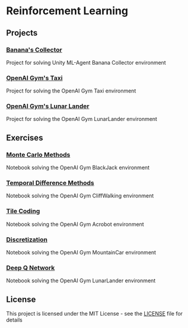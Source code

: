 # Reinforcement Learning

## Projects

### [Banana's Collector](https://github.com/fernandofsilva/Banana_Collector)
Project for solving Unity ML-Agent Banana Collector environment

### [OpenAI Gym's Taxi](https://github.com/fernandofsilva/Taxi)
Project for solving the OpenAI Gym Taxi environment

### [OpenAI Gym's Lunar Lander](https://github.com/fernandofsilva/LunarLander)
Project for solving the OpenAI Gym LunarLander environment


## Exercises

### [Monte Carlo Methods](https://github.com/fernandofsilva/Reinforcement_Learning/blob/main/notebooks/mc/Monte_Carlo.ipynb)
Notebook solving the OpenAI Gym BlackJack environment

### [Temporal Difference Methods](https://github.com/fernandofsilva/Reinforcement_Learning/blob/main/notebooks/td/Temporal_Difference.ipynb)
Notebook solving the OpenAI Gym CliffWalking environment

### [Tile Coding](https://github.com/fernandofsilva/Reinforcement_Learning/blob/main/notebooks/tile/Tile_Coding.ipynb)
Notebook solving the OpenAI Gym Acrobot environment

### [Discretization](https://github.com/fernandofsilva/Reinforcement_Learning/blob/main/notebooks/discretization/Discretization.ipynb)
Notebook solving the OpenAI Gym MountainCar environment

### [Deep Q Network](https://github.com/fernandofsilva/Reinforcement_Learning/blob/main/notebooks/dqn/Deep_Q_Network.ipynb)
Notebook solving the OpenAI Gym LunarLander environment

## License
This project is licensed under the MIT License - see the [LICENSE](https://github.com/fernandofsilva/Reinforcement_Learning/blob/main/LICENSE) file for details
